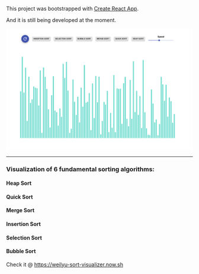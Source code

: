 This project was bootstrapped with [Create React App](https://github.com/facebook/create-react-app). 

And it is still being developed at the moment.

<img src="public/home.png">

---

### Visualization of 6 fundamental sorting algorithms:

#### Heap Sort

#### Quick Sort

#### Merge Sort

#### Insertion Sort

#### Selection Sort

#### Bubble Sort

Check it @ https://weilyu-sort-visualizer.now.sh
